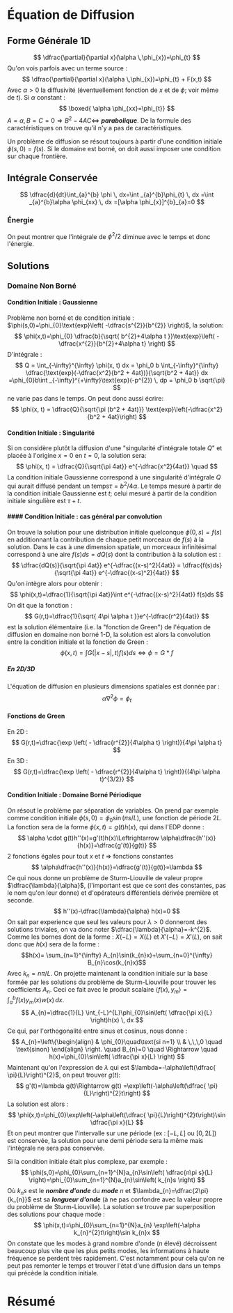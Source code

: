 # Équation de Diffusion
## Forme Générale 1D
$$
\dfrac{\partial}{\partial x}(\alpha \,\phi_{x})=\phi_{t}
$$
Qu'on vois parfois avec un terme source :
$$
\dfrac{\partial}{\partial x}(\alpha \,\phi_{x})=\phi_{t} + F(x,t)
$$
Avec $\alpha>0$ la diffusivité (éventuellement fonction de $x$ et de $\phi$; voir même de $t$). Si $\alpha$ constant :
$$
\boxed{ \alpha \phi_{xx}=\phi_{t}}
$$
$A=\alpha, B=C=0\Rightarrow B^{2}-4AC\Leftrightarrow$ ***parabolique***. De la formule des caractéristiques on trouve qu'il n'y a pas de caractéristiques.

Un problème de diffusion se résout toujours à partir d'une condition initiale $\phi(s,0)=f(s)$. Si le domaine est borné, on doit aussi imposer une condition sur chaque frontière.

## Intégrale Conservée

$$
\dfrac{d}{dt}\int_{a}^{b} \phi \, dx=\int _{a}^{b}\phi_{t} \, dx  =\int _{a}^{b}\alpha \phi_{xx} \, dx =[\alpha \phi_{x}]^{b}_{a}=0
$$

### Énergie

On peut montrer que l'intégrale de $\phi ^2/2$ diminue avec le temps et donc l'énergie.

## Solutions

### Domaine Non Borné

#### Condition Initiale : Gaussienne

Problème non borné et de condition initiale : $\phi(s,0)=\phi_{0}\text{exp}\left( -\dfrac{s^{2}}{b^{2}} \right)$, la solution:
$$
\phi(x,t)=\phi_{0} \dfrac{b}{\sqrt{ b^{2}+4\alpha t }}\text{exp}\left( - \dfrac{x^{2}}{b^{2}+4\alpha t} \right)
$$
D'intégrale :
$$ 
Q 
= \int_{-\infty}^{\infty} \phi(x, t) dx 
= \phi_0 b \int_{-\infty}^{\infty} \dfrac{\text{exp}(-\dfrac{x^2}{b^2 + 4at})}{\sqrt{b^2 + 4at}} dx 
=\phi_{0}b\int _{-\infty}^{+\infty}\text{exp}(-p^{2}) \, dp 
= \phi_0 b \sqrt{\pi}
$$
ne varie pas dans le temps. On peut donc aussi écrire:
$$
\phi(x, t) = \dfrac{Q}{\sqrt{\pi (b^2 + 4at)}} \text{exp}\left(-\dfrac{x^2}{b^2 + 4at}\right)
$$
#### Condition Initiale : Singularité

Si on considère plutôt la diffusion d'une "singularité d'intégrale totale $Q$" et placée à l'origine $x = 0$ en $t = 0$, la solution sera:
$$
\phi(x, t) = \dfrac{Q}{\sqrt{\pi 4at}} e^{-\dfrac{x^2}{4at}} \quad
$$
La condition initiale Gaussienne correspond à une singularité d'intégrale $Q$ qui aurait diffusé pendant un temps$\tau=b^{2}/4\alpha$. Le temps mesuré à partir de la condition initiale Gaussienne est $t$; celui mesuré à partir de la condition initiale singulière est $\tau+t$.

#### #### Condition Initiale : cas général par convolution

On trouve la solution pour une distribution initiale quelconque $\phi(0,s)=f(s)$ en additionnant la contribution de chaque petit morceaux de $f(s)$ à la solution. Dans le cas à une dimension spatiale, un morceaux infinitésimal correspond à une aire $f(s)ds=dQ(s)$ dont la contribution à la solution est :
$$
\dfrac{dQ(s)}{\sqrt{\pi 4at}} e^{-\dfrac{(x-s)^2}{4at}} = \dfrac{f(s)ds}{\sqrt{\pi 4at}} e^{-\dfrac{(x-s)^2}{4at}}
$$
Qu'on intègre alors pour obtenir : 
$$
\phi(x,t)=\dfrac{1}{\sqrt{\pi 4at}}\int   e^{-\dfrac{(x-s)^2}{4at}} f(s)ds 
$$
On dit que la fonction :
$$
G(r,t)=\dfrac{1}{\sqrt{ 4\pi \alpha t }}e^{-\dfrac{r^2}{4at}}
$$
est la solution élémentaire (i.e. la "fonction de Green") de l'équation de diffusion en domaine non borné 1-D, la solution est alors la convolution entre la condition initiale et la fonction de Green :
$$
\phi(x,t)=\int G(|x-s|,t)f(s)ds\Leftrightarrow \phi=G*f 
$$

##### En 2D/3D

L'équation de diffusion en plusieurs dimensions spatiales est donnée par :
$$
\alpha \nabla^{2}\phi=\phi_{t}
$$
#### Fonctions de Green
En 2D :
$$
G(r,t)=\dfrac{\exp \left( - \dfrac{r^{2}}{4\alpha t} \right)}{4\pi \alpha t}
$$
En 3D :
$$
G(r,t)=\dfrac{\exp \left( - \dfrac{r^{2}}{4\alpha t} \right)}{(4\pi \alpha t)^{3/2}}
$$

#### Condition Initiale : Domaine Borné Périodique

On résout le problème par séparation de variables. 
On prend par exemple comme condition initiale $\phi(s,0)=\phi_{0}\sin(\pi s/L)$, une fonction de période $2L$. La fonction sera de la forme $\phi(x,t)=g(t)h(x)$, qui dans l'EDP donne :
$$
\alpha \cdot g(t)h''(x)=g'(t)h(x)\Leftrightarrow \alpha\dfrac{h''(x)}{h(x)}=\dfrac{g'(t)}{g(t)}
$$
$2$ fonctions égales pour tout $x$ et $t$ $\Rightarrow$ fonctions constantes
$$
\alpha\dfrac{h''(x)}{h(x)}=\dfrac{g'(t)}{g(t)}=\lambda
$$
Ce qui nous donne un problème de Sturm-Liouville de valeur propre $\dfrac{\lambda}{\alpha}$, (l'important est que ce sont des constantes, pas le nom qu'on leur donne) et d'opérateurs différentiels dérivée première et seconde.
$$
h''(x)-\dfrac{\lambda}{\alpha} h(x)=0
$$
On sait par experience que seul les valeurs pour $\lambda>0$ donneront des solutions triviales, on va donc noter $\dfrac{\lambda}{\alpha}=-k^{2}$. Comme les bornes dont de la forme : $X(-L)=X(L)$ et $X'(-L)=X'(L)$, on sait donc que $h(x)$ sera de la forme :
$$h(x)= \sum_{n=1}^{\infty} A_{n}\sin(k_{n}x)+\sum_{n=0}^{\infty} B_{n}\cos(k_{n}x)$$
Avec $k_{n}=n\pi/L$. On projette maintenant la condition initiale sur la base formée par les solutions du problème de Sturm-Liouville pour trouver les coefficients $A_{n}$. Ceci ce fait avec le produit scalaire $\langle f(x),y_{m} \rangle=\int _{a}^{b}f(x)y_{m}(x)w(x) \, dx$.
$$
A_{n}=\dfrac{1}{L} \int_{-L}^{L}\phi_{0}\sin\left( \dfrac{\pi x}{L} \right)h(x)  \, dx 
$$
Ce qui, par l'orthogonalité entre sinus et cosinus, nous donne :
$$
A_{n}=\left\{\begin{align}
& \phi_{0}\quad\text{si n=1} \\
& \,\,\,0 \quad \text{sinon}
\end{align}
\right. 
\quad B_{n}=0 \quad \Rightarrow \quad h(x)=\phi_{0}\sin\left( \dfrac{\pi x}{L} \right) 
$$
Maintenant qu'on l'expression de $\lambda$ qui est $\lambda=-\alpha\left(\dfrac{ \pi}{L}\right)^{2}$, on peut trouver $g(t) :$
$$
g'(t)=\lambda g(t)\Rightarrow g(t) =\exp\left(-\alpha\left(\dfrac{ \pi}{L}\right)^{2}t\right)
$$
La solution est alors :
$$
\phi(x,t)=\phi_{0}\exp\left(-\alpha\left(\dfrac{ \pi}{L}\right)^{2}t\right)\sin \dfrac{\pi x}{L}
$$
Et on peut montrer que l'intervalle sur une période (ex : $[-L,L]$ ou $[0,2L]$) est conservée, la solution pour une demi période sera la même mais l'intégrale ne sera pas conservée.

Si la condition initiale était plus complexe, par exemple :
$$
\phi(s,0)=\phi_{0}\sum_{n=1}^{N}a_{n}\sin\left( \dfrac{n\pi s}{L} \right)=\phi_{0}\sum_{n=1}^{N}a_{n}\sin\left( k_{n}s \right)
$$
Où $k_{n}s$ est le ***nombre d'onde*** du ***mode*** $n$ et $\lambda_{n}=\dfrac{2\pi}{k_{n}}$ est sa ***longueur d'onde*** (à ne pas confondre avec la valeur propre du problème de Sturm-Liouville). La solution se trouve par superposition des solutions pour chaque mode :
$$
\phi(x,t)=\phi_{0}\sum_{n=1}^{N}a_{n} \exp\left(-\alpha k_{n}^{2}t\right)\sin k_{n}x
$$
On constate que les modes à grand nombre d'onde ($n$ élevé) décroissent beaucoup plus vite que les plus petits modes, les informations à haute fréquence se perdent très rapidement. C'est notamment pour cela qu'on ne peut pas remonter le temps et trouver l'état d'une diffusion dans un temps qui précède la condition initiale.



# Résumé

